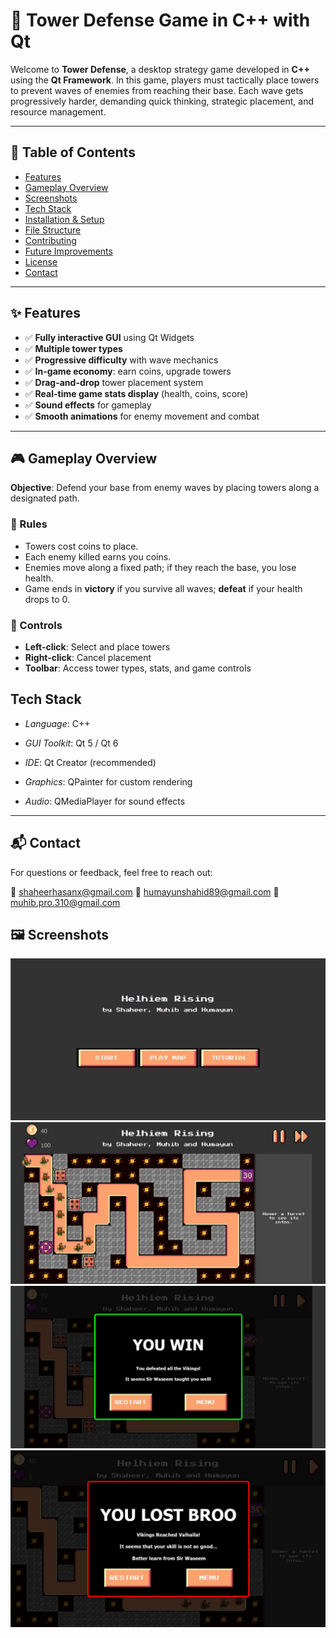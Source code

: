 # 🏰 Tower Defense Game in C++ with Qt

Welcome to **Tower Defense**, a desktop strategy game developed in **C++** using the **Qt Framework**. In this game, players must tactically place towers to prevent waves of enemies from reaching their base. Each wave gets progressively harder, demanding quick thinking, strategic placement, and resource management.

---

## 📌 Table of Contents

- [Features](#features)
- [Gameplay Overview](#gameplay-overview)
- [Screenshots](#screenshots)
- [Tech Stack](#tech-stack)
- [Installation & Setup](#installation--setup)
- [File Structure](#file-structure)
- [Contributing](#contributing)
- [Future Improvements](#future-improvements)
- [License](#license)
- [Contact](#contact)

---

## ✨ Features

- ✅ **Fully interactive GUI** using Qt Widgets  
- ✅ **Multiple tower types** 
- ✅ **Progressive difficulty** with wave mechanics  
- ✅ **In-game economy**: earn coins, upgrade towers  
- ✅ **Drag-and-drop** tower placement system  
- ✅ **Real-time game stats display** (health, coins, score)  
- ✅ **Sound effects** for gameplay
- ✅ **Smooth animations** for enemy movement and combat  

---

## 🎮 Gameplay Overview

**Objective**: Defend your base from enemy waves by placing towers along a designated path.

### 📏 Rules

- Towers cost coins to place.
- Each enemy killed earns you coins.
- Enemies move along a fixed path; if they reach the base, you lose health.
- Game ends in **victory** if you survive all waves; **defeat** if your health drops to 0.

### 🎯 Controls

- **Left-click**: Select and place towers  
- **Right-click**: Cancel placement  
- **Toolbar**: Access tower types, stats, and game controls

  
## Tech Stack
- *Language*: C++

- *GUI Toolkit*: Qt 5 / Qt 6

- *IDE*: Qt Creator (recommended)

- *Graphics*: QPainter for custom rendering

- *Audio*: QMediaPlayer for sound effects
---

## 📬 Contact

For questions or feedback, feel free to reach out:

📧 [shaheerhasanx@gmail.com](mailto:shaheerhasanx@gmail.com)
📧 [humayunshahid89@gmail.com](mailto:humayunshahid89@gmail.com)
📧 [muhib.pro.310@gmail.com](mailto:muhib.pro.310@gmail.com)


## 🖼️ Screenshots


![Main Menu](assets/images/screenshots/main_menu.jpg)
![Gameplay](assets/images/screenshots/gameplay.jpg)
![Winning](assets/images/screenshots/winning.jpg)
![Losing](assets/images/screenshots/losing.jpg)



